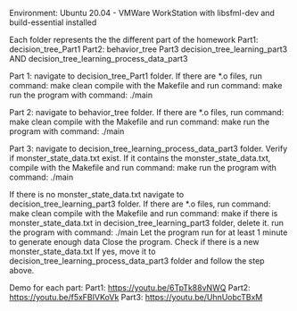 Environment: Ubuntu 20.04 - VMWare WorkStation with libsfml-dev and build-essential installed

Each folder represents the the different part of the homework
Part1: decision_tree_Part1
Part2: behavior_tree
Part3 decision_tree_learning_part3 AND decision_tree_learning_process_data_part3

Part 1:
navigate to decision_tree_Part1 folder.
If there are *.o files, run command: make clean
compile with the Makefile and run command: make
run the program with command: ./main

Part 2:
navigate to behavior_tree folder.
If there are *.o files, run command: make clean
compile with the Makefile and run command: make
run the program with command: ./main

Part 3:
navigate to decision_tree_learning_process_data_part3 folder.
Verify if monster_state_data.txt exist. 
If it contains the monster_state_data.txt, compile with the Makefile and run command: make
run the program with command: ./main

If there is no monster_state_data.txt
navigate to decision_tree_learning_part3 folder. 
If there are *.o files, run command: make clean
compile with the Makefile and run command: make
if there is monster_state_data.txt in decision_tree_learning_part3 folder, delete it. 
run the program with command: ./main
Let the program run for at least 1 minute to generate enough data
Close the program. 
Check if there is a new monster_state_data.txt
If yes, move it to decision_tree_learning_process_data_part3 folder
and follow the step above. 

Demo for each part:
Part1: https://youtu.be/6TpTk88vNWQ
Part2: https://youtu.be/f5xFBIVKoVk
Part3: https://youtu.be/UhnUobcTBxM